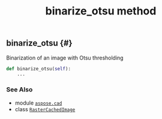 ﻿---
title: binarize_otsu method
second_title: Aspose.CAD for Python via .NET API References
description: 
type: docs
weight: 70
url: /python-net/aspose.cad/rastercachedimage/binarize_otsu/
is_root: false
---

## binarize_otsu {#}

Binarization of an image with Otsu thresholding



```python
def binarize_otsu(self):
    ...
```





### See Also
* module [`aspose.cad`](../../)
* class [`RasterCachedImage`](/cad/python-net/aspose.cad/rastercachedimage)
